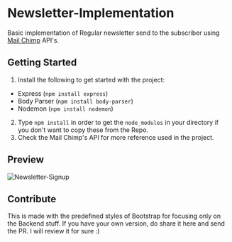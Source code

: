 # Newsletter-Implementation
Basic implementation of Regular newsletter send to the subscriber using [Mail Chimp](https://mailchimp.com/) API's.

## Getting Started
1) Install the following to get started with the project:
  - Express (`npm install express`)
  - Body Parser (`npm install body-parser`)
  - Nodemon (`npm install nodemon`)
2) Type `npm install` in order to get the `node_modules` in your directory if you don't want to copy these from the Repo.
3) Check the Mail Chimp's API for more reference used in the project.

## Preview
![Newsletter-Signup](https://user-images.githubusercontent.com/35108041/52335614-d4dfb580-2a28-11e9-8571-4ddf10cd98e3.PNG)

## Contribute
This is made with the predefined styles of Bootstrap for focusing only on the Backend stuff. If you have your own version, do share it here and send the PR. I will review it for sure :)
